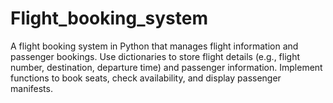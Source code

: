 # Flight_booking_system
A flight booking system in Python that manages flight information and passenger bookings. 
Use dictionaries to store flight details (e.g., flight number, destination, departure time) and passenger information. Implement functions to book seats, check availability, and display passenger manifests.
